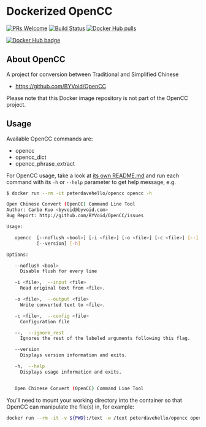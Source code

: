 # Dockerized OpenCC

[![PRs Welcome](https://img.shields.io/badge/PRs-welcome-brightgreen.svg)](https://github.com/PeterDaveHello/docker-opencc)
[![Build Status](https://github.com/PeterDaveHello/docker-opencc/actions/workflows/docker-build-test.yml/badge.svg?branch=master)](https://github.com/PeterDaveHello/docker-opencc/actions/workflows/docker-build-test.yml)
[![Docker Hub pulls](https://img.shields.io/docker/pulls/peterdavehello/opencc.svg)](https://hub.docker.com/r/peterdavehello/opencc/)

[![Docker Hub badge](http://dockeri.co/image/peterdavehello/opencc)](https://hub.docker.com/r/peterdavehello/opencc/)

## About OpenCC

A project for conversion between Traditional and Simplified Chinese

- https://github.com/BYVoid/OpenCC

Please note that this Docker image repository is not part of the OpenCC project.

## Usage

Available OpenCC commands are:

- opencc
- opencc_dict
- opencc_phrase_extract

For OpenCC usage, take a look at [its own README.md](https://github.com/BYVoid/OpenCC#usage-%E4%BD%BF%E7%94%A8) and run each command with its `-h` or `--help` parameter to get help message, e.g.

```sh
$ docker run --rm -it peterdavehello/opencc opencc -h

Open Chinese Convert (OpenCC) Command Line Tool
Author: Carbo Kuo <byvoid@byvoid.com>
Bug Report: http://github.com/BYVoid/OpenCC/issues

Usage:

   opencc  [--noflush <bool>] [-i <file>] [-o <file>] [-c <file>] [--]
           [--version] [-h]

Options:

   --noflush <bool>
     Disable flush for every line

   -i <file>,  --input <file>
     Read original text from <file>.

   -o <file>,  --output <file>
     Write converted text to <file>.

   -c <file>,  --config <file>
     Configuration file

   --,  --ignore_rest
     Ignores the rest of the labeled arguments following this flag.

   --version
     Displays version information and exits.

   -h,  --help
     Displays usage information and exits.


   Open Chinese Convert (OpenCC) Command Line Tool
```

You'll need to mount your working directory into the container so that OpenCC can manipulate the file(s) in, for example:

```sh
docker run --rm -it -v ${PWD}:/text -w /text peterdavehello/opencc opencc -c s2tw -i SimplifiedChinese.srt -o TraditionalChinese.srt
```
